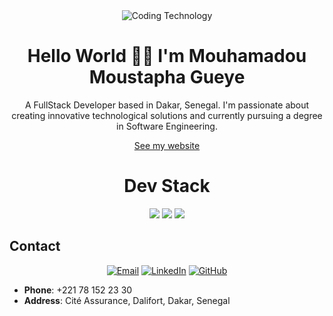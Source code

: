 <div align="center">
  <img src="./banner Sncode1.jpg" alt="Coding Technology" style="max-width: 100%; height: auto;">
  <h1>Hello World 👋🏽 I'm Mouhamadou Moustapha Gueye</h1>
</div>

<p align="center">
  A FullStack Developer based in Dakar, Senegal. I'm passionate about creating innovative technological solutions and currently pursuing a degree in Software Engineering.
</p>

<p align="center">
  <a href="https://mmg739.github.io">See my website</a>
</p>

<h1 align="center">Dev Stack</h1>
<p align="center">
  <img src="https://skillicons.dev/icons?i=js,java,python,php" style="max-width: 50px; height: auto;" />
  <img src="https://skillicons.dev/icons?i=symfony,angular,spring,flutter" style="max-width: 50px; height: auto;" />
  <img src="https://skillicons.dev/icons?i=mysql,windows,linux,figma" style="max-width: 50px; height: auto;" />
</p>

## Contact
<p align="center">
  <a href="mailto:Gueyemouhamadoumoustapha@gmail.com"><img src="https://img.shields.io/badge/Email-D14836?style=for-the-badge&logo=gmail&logoColor=white" alt="Email"></a>
  <a href="https://www.linkedin.com/in/mmgtech"><img src="https://img.shields.io/badge/LinkedIn-0077B5?style=for-the-badge&logo=linkedin&logoColor=white" alt="LinkedIn"></a>
  <a href="https://github.com/MMG739"><img src="https://img.shields.io/badge/GitHub-100000?style=for-the-badge&logo=github&logoColor=white" alt="GitHub"></a>
</p>

- **Phone**: +221 78 152 23 30
- **Address**: Cité Assurance, Dalifort, Dakar, Senegal
